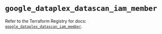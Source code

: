 # `google_dataplex_datascan_iam_member`

Refer to the Terraform Registry for docs: [`google_dataplex_datascan_iam_member`](https://registry.terraform.io/providers/hashicorp/google-beta/5.38.0/docs/resources/google_dataplex_datascan_iam_member).
